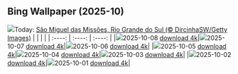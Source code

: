 ## Bing Wallpaper (2025-10)
![](https://cn.bing.com/th?id=OHR.SaoMiguel_PT-BR6587333283_UHD.jpg&w=1000)Today: [São Miguel das Missões, Rio Grande do Sul (© DircinhaSW/Getty Images)](https://cn.bing.com/th?id=OHR.SaoMiguel_PT-BR6587333283_UHD.jpg&rf=LaDigue_UHD.jpg&pid=hp&w=3840&h=2160&rs=1&c=4)
|      |      |      |
| :----: | :----: | :----: |
|![](https://cn.bing.com/th?id=OHR.SaoMiguel_PT-BR6587333283_UHD.jpg&pid=hp&w=384&h=216&rs=1&c=4)2025-10-08 [download 4k](https://cn.bing.com/th?id=OHR.SaoMiguel_PT-BR6587333283_UHD.jpg&rf=LaDigue_UHD.jpg&pid=hp&w=3840&h=2160&rs=1&c=4)|![](https://cn.bing.com/th?id=OHR.AnshunBridge_PT-BR6404226352_UHD.jpg&pid=hp&w=384&h=216&rs=1&c=4)2025-10-07 [download 4k](https://cn.bing.com/th?id=OHR.AnshunBridge_PT-BR6404226352_UHD.jpg&rf=LaDigue_UHD.jpg&pid=hp&w=3840&h=2160&rs=1&c=4)|![](https://cn.bing.com/th?id=OHR.TeacherOwl_PT-BR6486384324_UHD.jpg&pid=hp&w=384&h=216&rs=1&c=4)2025-10-06 [download 4k](https://cn.bing.com/th?id=OHR.TeacherOwl_PT-BR6486384324_UHD.jpg&rf=LaDigue_UHD.jpg&pid=hp&w=3840&h=2160&rs=1&c=4)|
|![](https://cn.bing.com/th?id=OHR.DragonEndeavour_PT-BR6949241146_UHD.jpg&pid=hp&w=384&h=216&rs=1&c=4)2025-10-05 [download 4k](https://cn.bing.com/th?id=OHR.DragonEndeavour_PT-BR6949241146_UHD.jpg&rf=LaDigue_UHD.jpg&pid=hp&w=3840&h=2160&rs=1&c=4)|![](https://cn.bing.com/th?id=OHR.SkyeHeather_PT-BR7113823627_UHD.jpg&pid=hp&w=384&h=216&rs=1&c=4)2025-10-04 [download 4k](https://cn.bing.com/th?id=OHR.SkyeHeather_PT-BR7113823627_UHD.jpg&rf=LaDigue_UHD.jpg&pid=hp&w=3840&h=2160&rs=1&c=4)|![](https://cn.bing.com/th?id=OHR.OxbowBend_PT-BR2338383870_UHD.jpg&pid=hp&w=384&h=216&rs=1&c=4)2025-10-03 [download 4k](https://cn.bing.com/th?id=OHR.OxbowBend_PT-BR2338383870_UHD.jpg&rf=LaDigue_UHD.jpg&pid=hp&w=3840&h=2160&rs=1&c=4)|
|![](https://cn.bing.com/th?id=OHR.PraiaPortoGalinhas_PT-BR2218477838_UHD.jpg&pid=hp&w=384&h=216&rs=1&c=4)2025-10-02 [download 4k](https://cn.bing.com/th?id=OHR.PraiaPortoGalinhas_PT-BR2218477838_UHD.jpg&rf=LaDigue_UHD.jpg&pid=hp&w=3840&h=2160&rs=1&c=4)|![](https://cn.bing.com/th?id=OHR.EucalyptusKoala_PT-BR2049021569_UHD.jpg&pid=hp&w=384&h=216&rs=1&c=4)2025-10-01 [download 4k](https://cn.bing.com/th?id=OHR.EucalyptusKoala_PT-BR2049021569_UHD.jpg&rf=LaDigue_UHD.jpg&pid=hp&w=3840&h=2160&rs=1&c=4)|